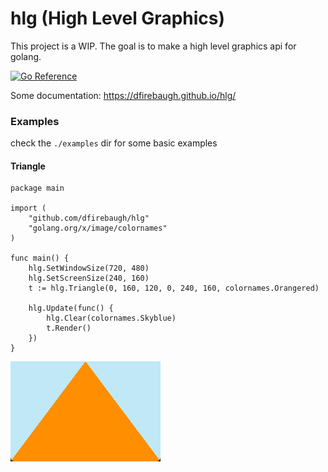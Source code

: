 # hlg  (High Level Graphics)
This project is a WIP. The goal is to make a high level graphics api for golang.

[![Go Reference](https://pkg.go.dev/badge/github.com/dfirebaugh/hlg.svg)](https://pkg.go.dev/github.com/dfirebaugh/hlg)

Some documentation: https://dfirebaugh.github.io/hlg/

### Examples
check the `./examples` dir for some basic examples


#### Triangle

```golang
package main

import (
	"github.com/dfirebaugh/hlg"
	"golang.org/x/image/colornames"
)

func main() {
	hlg.SetWindowSize(720, 480)
	hlg.SetScreenSize(240, 160)
	t := hlg.Triangle(0, 160, 120, 0, 240, 160, colornames.Orangered)

	hlg.Update(func() {
		hlg.Clear(colornames.Skyblue)
		t.Render()
	})
}
```

![triangle_example](./assets/images/triangle_example.png)
